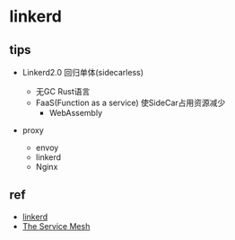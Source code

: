# linkerd

## tips

+ Linkerd2.0 回归单体(sidecarless)
    + 无GC Rust语言
    + FaaS(Function as a service) 使SideCar占用资源减少
       + WebAssembly

+ proxy
    + envoy
    + linkerd
    + Nginx


## ref
+ [linkerd](https://linkerd.io/2.12/overview/)
+ [The Service Mesh](https://buoyant.io/service-mesh-manifesto)